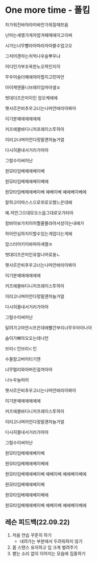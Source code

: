 # One more time - 폴킴

차가워진바아라미바안가워질때쯔음

난마는새앵가게자암겨헤매애이고이써

시가는너무빨라아따라자아블수업고오

그저어괜차는처억나우슬뿌우냐

어디인가부조옥한노오력인지이

무우어슬더해애야아할지고민마안

아이캐앤올니브레이임마아셀ㅍ

벗대더즈은미이인 암오케에에

햇사르은비추우고너는나마안바라아봐아

이기분예에에에에에

커즈에블바디니저프레이스투하아

이러고나며어언다정말괜차늘거얼

다시히믈내서거러가아아

그럴수이써어난



원모타임베헤에베이베

원모타임베헤에베이베에

원모타임베헤에베이베 예베이베 예에베이베에



잘하고이따스스으로위로오했느은데에

예.저언그으대모오스읍그대로오가타아

참바아보가치이어쩔줄몰라아서성이는내애가

하아안심하지이할수있는게업다는게에

암스터어키이바마아세엘ㅍ

벗대더즈은미인유얼나어로옹ㄴ

햇사르은비추우고너는나마안바라아봐아

이기분예에에에에에

커즈에블바디니저프레이스투하아

이러고나며어언다정말괜차늘거얼

다시히믈내서거러가아아

그럴수이써어난



달려가고마안시프은데에빨간부리너무우마아나아

숨이가빠아오오는데나안

브리ㄷ인브리ㄷ인

수믈참고버어티기엔

너무멀리와아버린걸까아아



나누우늘떠어

햇사르은비추우고너는나마안바라아봐아

이기분예에에에에에

커즈에블바디니저프레이스투하아

이러고나며어언다정말괜차늘거얼

다시히믈내서거러가아아

그럴수이써어난



원모타임베헤에베이베

원모타임베헤에베이베에

원모타임베헤에베이베 예베이베 예에베이베에

원모타임베헤에베이베

원모타임베헤에베이베에

원모타임베헤에베이베 예베이베 예에베이베에



## 레슨 피드백(22.09.22)

1. 저음 연습 꾸준히 하기
   - 내려가는 부분에서 두려워하지 않기
2. 몸 스탠스 유지하고 입 크게 벌려주기
3. 뱉는 소리 없이 이어지는 모음에 집중하기
